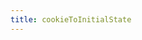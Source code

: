```yaml
---
title: cookieToInitialState
---
```


<script setup>
const packageName = '@wagmi/core'
</script>

<!--@include: @shared/utilities/cookieToInitialState.md-->
